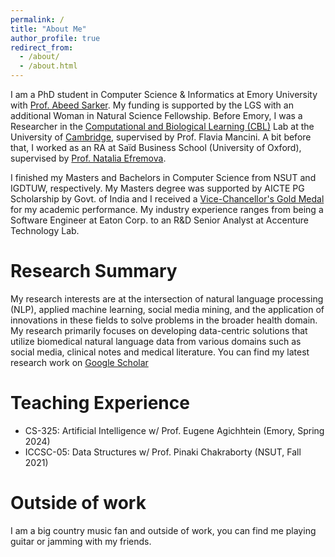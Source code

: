 ```yaml
---
permalink: /
title: "About Me"
author_profile: true
redirect_from: 
  - /about/
  - /about.html
---
```


I am a PhD student in Computer Science & Informatics at Emory University with <a href="https://winshipcancer.emory.edu/bios/faculty/sarker-abeed.html" target="_blank">Prof. Abeed Sarker</a>. My funding is supported by the LGS with an additional Woman in Natural Science Fellowship. Before Emory, I was a Researcher in the <a href="https://cbl-website.onrender.com/" target="_blank">Computational and Biological Learning (CBL)</a> Lab at the University of <a href="https://neuroscience.cam.ac.uk/member/srajwal/" targe="_blank">Cambridge</a>, supervised by Prof. Flavia Mancini. A bit before that, I worked as an RA at Saïd Business School (University of Oxford), supervised by <a href="https://www.research.ox.ac.uk/researchers/natalia-efremova" target="_blank">Prof. Natalia Efremova</a>.

I finished my Masters and Bachelors in Computer Science from NSUT and IGDTUW, respectively. My Masters degree was supported by AICTE PG Scholarship by Govt. of India and I received a <a href="https://www.linkedin.com/feed/update/urn:li:activity:7108505289506627584/" target="_blank">Vice-Chancellor's Gold Medal</a> for my academic performance. My industry experience ranges from being a Software Engineer at Eaton Corp. to an R&D Senior Analyst at Accenture Technology Lab.

# Research Summary
My research interests are at the intersection of natural language processing (NLP), applied machine learning, social media mining, and the application of innovations in these fields to solve problems in the broader health domain. My research primarily focuses on developing data-centric solutions that utilize biomedical natural language data from various domains such as social media, clinical notes and medical literature. You can find my latest research work on <a href="https://scholar.google.com/citations?user=6AfEraYAAAAJ&hl=en&inst=15365353816232672843" target="_blank">Google Scholar</a>

# Teaching Experience
* CS-325: Artificial Intelligence w/ Prof. Eugene Agichhtein (Emory, Spring 2024)
* ICCSC-05: Data Structures w/ Prof. Pinaki Chakraborty (NSUT, Fall 2021)

# Outside of work
I am a big country music fan and outside of work, you can find me playing guitar or jamming with my friends.

